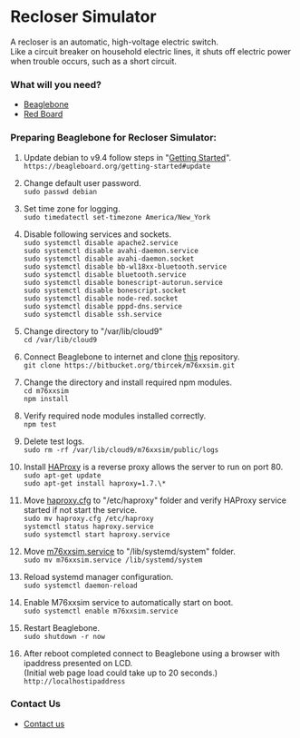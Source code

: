 # Recloser Simulator #

A recloser is an automatic, high-voltage electric switch.   
Like a circuit breaker on household electric lines, it shuts off electric power when trouble occurs, such as a short circuit.

### What will you need? ###

* [Beaglebone](https://beagleboard.org/black)
* [Red Board](https://easyeda.com/tbircek_beckwith/m76xxsim)


### Preparing Beaglebone for Recloser Simulator: ###

1. Update debian to v9.4 follow steps in "[Getting Started](https://beagleboard.org/getting-started#update)".   
    ```https://beagleboard.org/getting-started#update```   

2. Change default user password.   
    ```sudo passwd debian```   

3. Set time zone for logging.   
    ```sudo timedatectl set-timezone America/New_York```   

4. Disable following services and sockets.   
    ```sudo systemctl disable apache2.service```   
    ```sudo systemctl disable avahi-daemon.service```   
    ```sudo systemctl disable avahi-daemon.socket```   
    ```sudo systemctl disable bb-wl18xx-bluetooth.service```       
    ```sudo systemctl disable bluetooth.service```       
    ```sudo systemctl disable bonescript-autorun.service```   
    ```sudo systemctl disable bonescript.socket```   
    ```sudo systemctl disable node-red.socket```   
    ```sudo systemctl disable pppd-dns.service```   
    ```sudo systemctl disable ssh.service```   

5. Change directory to "/var/lib/cloud9"   
    ```cd /var/lib/cloud9```   
    
6. Connect Beaglebone to internet and clone [this](https://bitbucket.org/tbircek/m76xxsim.git) repository.   
    ```git clone https://bitbucket.org/tbircek/m76xxsim.git```   

7. Change the directory and install required npm modules.   
    ```cd m76xxsim```   
    ```npm install```   
 
8. Verify required node modules installed correctly.   
    ```npm test```   

9. Delete test logs.   
    ```sudo rm -rf /var/lib/cloud9/m76xxsim/public/logs```   

10. Install [HAProxy](https://haproxy.debian.net) is a reverse proxy allows the server to run on port 80.   
    ```sudo apt-get update```   
    ```sudo apt-get install haproxy=1.7.\*```   
    
11. Move [haproxy.cfg](https://bitbucket.org/tbircek/m76xxsim/src/master/haproxy.cfg) to "/etc/haproxy" folder and verify HAProxy service started if not start the service.   
    ```sudo mv haproxy.cfg /etc/haproxy```   
    ```systemctl status haproxy.service```   
    ```sudo systemctl start haproxy.service```   

12. Move [m76xxsim.service](https://bitbucket.org/tbircek/m76xxsim/src/m76xxsim.service) to "/lib/systemd/system" folder.   
    ```sudo mv m76xxsim.service /lib/systemd/system```   

13. Reload systemd manager configuration.  
    ```sudo systemctl daemon-reload```   

14. Enable M76xxsim service to automatically start on boot.   
    ```sudo systemctl enable m76xxsim.service```   

15. Restart Beaglebone.   
    ```sudo shutdown -r now```   

16. After reboot completed connect to Beaglebone using a browser with ipaddress presented on LCD.  
(Initial web page load could take up to 20 seconds.)   
    ```http://localhostipaddress```   

### Contact Us ###

* [Contact us](http://www.beckwithelectric.com/)
